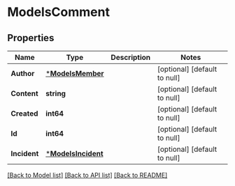 # ModelsComment

## Properties
Name | Type | Description | Notes
------------ | ------------- | ------------- | -------------
**Author** | [***ModelsMember**](models.Member.md) |  | [optional] [default to null]
**Content** | **string** |  | [optional] [default to null]
**Created** | **int64** |  | [optional] [default to null]
**Id** | **int64** |  | [optional] [default to null]
**Incident** | [***ModelsIncident**](models.Incident.md) |  | [optional] [default to null]

[[Back to Model list]](../README.md#documentation-for-models) [[Back to API list]](../README.md#documentation-for-api-endpoints) [[Back to README]](../README.md)


